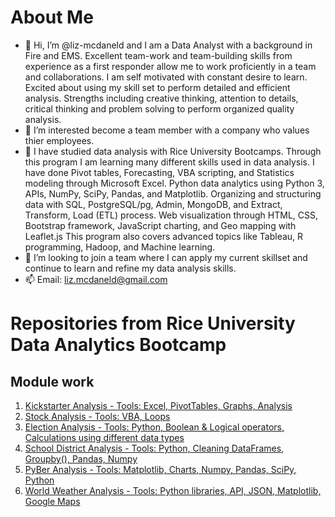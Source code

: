 # About Me
- 👋 Hi, I’m @liz-mcdaneld and I am a Data Analyst with a background in Fire and EMS. Excellent team-work and team-building skills from experience as a first responder allow me to work proficiently in a team and collaborations. I am self motivated with constant desire to learn. Excited about using my skill set to perform detailed and efficient analysis. Strengths including creative thinking, attention to details, critical thinking and problem solving to perform organized quality analysis.
- 👀 I’m interested become a team member with a company who values thier employees.
- 🌱 I have studied data analysis with Rice University Bootcamps. Through this program I am learning many different skills used in data analysis. I have done Pivot tables, Forecasting, VBA scripting, and Statistics modeling through Microsoft Excel. Python data analytics using Python 3, APIs, NumPy, SciPy, Pandas, and Matplotlib. Organizing and structuring data with SQL, PostgreSQL/pg, Admin, MongoDB, and Extract, Transform, Load (ETL) process. Web visualization through HTML, CSS, Bootstrap framework, JavaScript charting, and Geo mapping with Leaflet.js This program also covers advanced topics like Tableau, R programming, Hadoop, and Machine learning.
- 💞️ I’m looking to join a team where I can apply my current skillset and continue to learn and refine my data analysis skills. 
- 📫 Email: liz.mcdaneld@gmail.com 

# Repositories from Rice University Data Analytics Bootcamp
## Module work
1. [Kickstarter Analysis - Tools: Excel, PivotTables, Graphs, Analysis](https://github.com/liz-mcdaneld/kickstarter-analysis.git)
2. [Stock Analysis - Tools: VBA, Loops](https://github.com/liz-mcdaneld/stock-analysis.git)
3. [Election Analysis - Tools: Python, Boolean & Logical operators, Calculations using different data types](https://github.com/liz-mcdaneld/Election_Analysis)
4. [School District Analysis - Tools: Python, Cleaning DataFrames, Groupby(), Pandas, Numpy](https://github.com/liz-mcdaneld/School_District_Analysis.git)
5. [PyBer Analysis - Tools: Matplotlib, Charts, Numpy, Pandas, SciPy, Python](https://github.com/liz-mcdaneld/PyBer_Analysis.git)
6. [World Weather Analysis - Tools: Python libraries, API, JSON, Matplotlib, Google Maps](https://github.com/liz-mcdaneld/World_Weather_Analysis.git)


